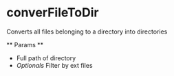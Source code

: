 # converFileToDir

Converts all files belonging to a directory into directories

** Params **
- Full path of directory
- *Optionals* Filter by ext files
